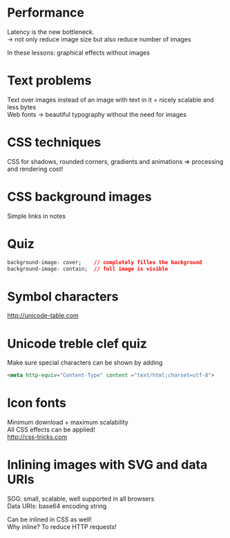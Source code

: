 # Performance
Latency is the new bottleneck.  
->  not only reduce image size but also reduce number of images  

In these lessons: graphical effects without images

# Text problems
Text over images instead of an image with text in it = nicely scalable and less bytes   
Web fonts -> beautiful typography without the need for images   

# CSS techniques  
CSS for shadows, rounded corners, gradients and animations => processing and rendering cost!

# CSS background images
Simple links in notes

# Quiz
```css
background-image: cover;    // completely filles the background
background-image: contain;  // full image is visible
```
# Symbol characters
http://unicode-table.com 

# Unicode treble clef quiz 
Make sure special characters can be shown by adding  
```html 
<meta http-equiv="Content-Type" content ="text/html;charset=utf-8">
```

# Icon fonts
Minimum download + maximum scalability   
All CSS effects can be applied!   
http://css-tricks.com

# Inlining images with SVG and data URIs
SGG: small, scalable, well supported in all browsers   
Data URIs: base64 encoding string  

Can be inlined in CSS as well!  
Why inline? To reduce HTTP requests!
